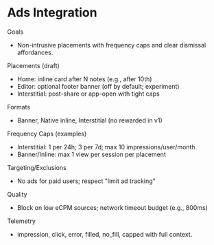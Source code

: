 # Ads Integration

Goals
- Non-intrusive placements with frequency caps and clear dismissal affordances.

Placements (draft)
- Home: inline card after N notes (e.g., after 10th)
- Editor: optional footer banner (off by default; experiment)
- Interstitial: post-share or app-open with tight caps

Formats
- Banner, Native inline, Interstitial (no rewarded in v1)

Frequency Caps (examples)
- Interstitial: 1 per 24h; 3 per 7d; max 10 impressions/user/month
- Banner/Inline: max 1 view per session per placement

Targeting/Exclusions
- No ads for paid users; respect "limit ad tracking"

Quality
- Block on low eCPM sources; network timeout budget (e.g., 800ms)

Telemetry
- impression, click, error, filled, no_fill, capped with full context.
